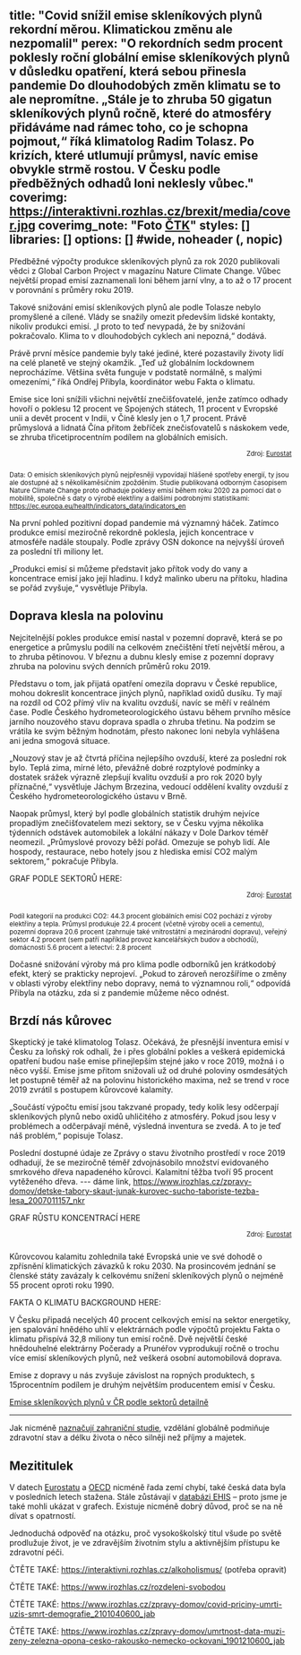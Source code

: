 title: "Covid snížil emise skleníkových plynů rekordní měrou. Klimatickou změnu ale nezpomalil"
perex: "O rekordních sedm procent poklesly roční globální emise skleníkových plynů v důsledku opatření, která sebou přinesla pandemie Do dlouhodobých změn klimatu se to ale nepromítne. „Stále je to zhruba 50 gigatun skleníkových plynů ročně, které do atmosféry přidáváme nad rámec toho, co je schopna pojmout,“ říká klimatolog Radim Tolasz. Po krizích, které utlumují průmysl, navíc emise obvykle strmě rostou. V Česku podle předběžných odhadů loni neklesly vůbec."
coverimg: https://interaktivni.rozhlas.cz/brexit/media/cover.jpg
coverimg_note: "Foto <a href='https://ctk.cz'>ČTK</a>"
styles: []
libraries: []
options: [] #wide, noheader (, nopic)
---
Předběžné výpočty produkce skleníkových plynů za rok 2020 publikovali vědci z Global Carbon Project v magazínu Nature Climate Change. Vůbec největší propad emisí zaznamenali loni během jarní vlny, a to až o 17 procent v porovnání s průměry roku 2019. 

Takové snižování emisí skleníkových plynů ale podle Tolasze nebylo promyšlené a cílené. Vlády se snažily omezit především lidské kontakty, nikoliv produkci emisí. „I proto to teď nevypadá, že by snižování pokračovalo. Klima to v dlouhodobých cyklech ani nepozná,“ dodává. 

Právě první měsíce pandemie byly také jediné, které pozastavily životy lidí na celé planetě ve stejný okamžik. „Teď už globálním lockdownem neprocházíme. Většina světa funguje v podstatě normálně, s malými omezeními,“ říká Ondřej Přibyla, koordinátor webu Fakta o klimatu. 

Emise sice loni snížili všichni největší znečišťovatelé, jenže zatímco odhady hovoří o poklesu 12 procent ve Spojených státech, 11 procent v Evropské unii a devět procent v Indii, v Číně klesly jen o 1,7 procent. Právě průmyslová a lidnatá Čína přitom žebříček znečisťovatelů s náskokem vede, se zhruba třicetiprocentním podílem na globálních emisích.

<wide>
<div id="graf-1" style="max-width: 820px; margin-left: auto; margin-right: auto;"></div>
<div style="text-align: right; padding-bottom: 10px">
  <small>Zdroj: <a href="https://ec.europa.eu/eurostat/databrowser/view/HLTH_SILC_02__custom_552582/bookmark/table?lang=en&bookmarkId=d12a09e4-49f2-4663-9c12-9439164b94da">Eurostat</a></small>
</div>
</wide>

<small> Data: O emisích skleníkových plynů nejpřesněji vypovídají hlášené spotřeby energií, ty jsou ale dostupné až s několikaměsíčním zpožděním. Studie publikovaná odborným časopisem Nature Climate Change proto odhaduje poklesy emisí během roku 2020 za pomocí dat o mobilitě, společně s daty o výrobě elektřiny a dalšími podrobnými statistikami: https://ec.europa.eu/health/indicators_data/indicators_en</small>

Na první pohled pozitivní dopad pandemie má významný háček. Zatímco produkce emisí meziročně rekordně poklesla, jejich koncentrace v atmosféře nadále stoupaly. Podle zprávy OSN dokonce na nejvyšší úroveň za poslední tři miliony let. 

„Produkci emisí si můžeme představit jako přítok vody do vany a koncentrace emisí jako její hladinu. I když malinko uberu na přítoku, hladina se pořád zvyšuje,“ vysvětluje Přibyla. 

## Doprava klesla na polovinu
 
Nejcitelnější pokles produkce emisí nastal v pozemní dopravě, která se po energetice a průmyslu podílí na celkovém znečištění třetí největší měrou, a to zhruba pětinovou. V březnu a dubnu klesly emise z pozemní dopravy zhruba na polovinu svých denních průměrů roku 2019. 

Představu o tom, jak přijatá opatření omezila dopravu v České republice, mohou dokreslit koncentrace jiných plynů, například oxidů dusíku. Ty mají na rozdíl od CO2 přímý vliv na kvalitu ovzduší, navíc se měří v reálném čase. Podle Českého hydrometeorologického ústavu během prvního měsíce jarního nouzového stavu doprava spadla o zhruba třetinu. Na podzim se vrátila ke svým běžným hodnotám, přesto nakonec loni nebyla vyhlášena ani jedna smogová situace.

„Nouzový stav je až čtvrtá příčina nejlepšího ovzduší, které za poslední rok bylo. Teplá zima, mírné léto, převážně dobré rozptylové podmínky a dostatek srážek výrazně zlepšují kvalitu ovzduší a pro rok 2020 byly příznačné,“ vysvětluje Jáchym Brzezina, vedoucí oddělení kvality ovzduší z Českého hydrometeorologického ústavu v Brně.  

Naopak průmysl, který byl podle globálních statistik druhým nejvíce propadlým znečišťovatelem mezi sektory, se v Česku vyjma několika týdenních odstávek automobilek a lokální nákazy v Dole Darkov téměř neomezil. „Průmyslové provozy běží pořád. Omezuje se pohyb lidí. Ale hospody, restaurace, nebo hotely jsou z hlediska emisí CO2 malým sektorem,“ pokračuje Přibyla. 

GRAF PODLE SEKTORŮ HERE:
<wide>
<div id="graf-2" style="max-width: 820px; margin-left: auto; margin-right: auto;"></div>
<div style="text-align: right; padding-bottom: 10px">
  <small>Zdroj: <a href="https://ec.europa.eu/eurostat/databrowser/view/HLTH_SILC_02__custom_552582/bookmark/table?lang=en&bookmarkId=d12a09e4-49f2-4663-9c12-9439164b94da">Eurostat</a></small>
</div>
</wide>

<small>Podíl kategorií na produkci CO2: 44.3 procent globálních emisí CO2 pochází z výroby elektřiny a tepla. Průmysl produkuje 22.4 procent (včetně výroby oceli a cementu), pozemní doprava 20.6 procent (zahrnuje také vnitrostátní a mezinárodní dopravu), veřejný sektor 4.2 procent (sem patří například provoz kancelářských budov a obchodů), domácnosti 5.6 procent a letectví: 2.8 procent</small>

Dočasné snižování výroby má pro klima podle odborníků jen krátkodobý efekt, který se prakticky neprojeví. „Pokud to zároveň nerozšíříme o změny v oblasti výroby elektřiny nebo dopravy, nemá to významnou roli,“ odpovídá Přibyla na otázku, zda si z pandemie můžeme něco odnést. 

## Brzdí nás kůrovec
Skeptický je také klimatolog Tolasz. Očekává, že přesnější inventura emisí v Česku za loňský rok odhalí, že i přes globální pokles a veškerá epidemická opatření budou naše emise přinejlepším stejné jako v roce 2019, možná i o něco vyšší. Emise jsme přitom snižovali už od druhé poloviny osmdesátých let postupně téměř až na polovinu historického maxima, než se trend v roce 2019 zvrátil s postupem kůrovcové kalamity.

„Součástí výpočtu emisí jsou takzvané propady, tedy kolik lesy odčerpají skleníkových plynů nebo oxidů uhličitého z atmosféry. Pokud jsou lesy v problémech a odčerpávají méně, výsledná inventura se zvedá. A to je teď náš problém,“ popisuje Tolasz. 

Poslední dostupné údaje ze Zprávy o stavu životního prostředí v roce 2019 odhadují, že se meziročně téměř zdvojnásobilo množství evidovaného smrkového dřeva napadeného kůrovci. Kalamitní těžba tvoří 95 procent vytěženého dřeva. --- dáme link, https://www.irozhlas.cz/zpravy-domov/detske-tabory-skaut-junak-kurovec-sucho-taboriste-tezba-lesa_2007011157_nkr 

GRAF RŮSTU KONCENTRACÍ HERE
<wide>
<div id="graf-3" style="max-width: 820px; margin-left: auto; margin-right: auto;"></div>
<div style="text-align: right; padding-bottom: 10px">
  <small>Zdroj: <a href="https://ec.europa.eu/eurostat/databrowser/view/HLTH_SILC_02__custom_552582/bookmark/table?lang=en&bookmarkId=d12a09e4-49f2-4663-9c12-9439164b94da">Eurostat</a></small>
</div>
</wide>

Kůrovcovou kalamitu zohlednila také Evropská unie ve své dohodě o zpřísnění klimatických závazků k roku 2030. Na prosincovém jednání se členské státy zavázaly k celkovému snížení skleníkových plynů o nejméně 55 procent oproti roku 1990. 

FAKTA O KLIMATU BACKGROUND HERE:

V Česku připadá necelých 40 procent celkových emisí na sektor energetiky, jen spalování hnědého uhlí v elektrárnách podle výpočtů projektu Fakta o klimatu přispívá 32,8 miliony tun emisí ročně. Dvě největší české hnědouhelné elektrárny Počerady a Prunéřov vyprodukují ročně o trochu více emisí skleníkových plynů, než veškerá osobní automobilová doprava.

Emise z dopravy u nás zvyšuje závislost na ropných produktech, s 15procentním podílem je druhým největším producentem emisí v Česku. 

<wide>
<a href="https://faktaoklimatu.cz/infografiky/emise-cr-detail" target="_blank" rel="noopener">Emise skleníkových plynů v ČR podle sektorů detailně</a>
</wide>

----------------

Jak nicméně [naznačují zahraniční studie](), vzdělání globálně podmiňuje zdravotní stav a délku života o něco silněji než příjmy a majetek.

## Mezititulek

V datech [Eurostatu]() a [OECD]() nicméně řada zemí chybí, také česká data byla v posledních letech stažena. Stále zůstávají v [databázi EHIS]() – proto jsme je také mohli ukázat v grafech. Existuje nicméně dobrý důvod, proč se na ně dívat s opatrností.

Jednoduchá odpověď na otázku, proč vysokoškolský titul všude po světě prodlužuje život, je ve zdravějším životním stylu a aktivnějším přístupu ke zdravotní péči.

ČTĚTE TAKÉ: https://interaktivni.rozhlas.cz/alkoholismus/ (potřeba opravit)

ČTĚTE TAKÉ: https://www.irozhlas.cz/rozdeleni-svobodou  

ČTĚTE TAKÉ: https://www.irozhlas.cz/zpravy-domov/covid-priciny-umrti-uzis-smrt-demografie_2101040600_jab  

ČTĚTE TAKÉ: https://www.irozhlas.cz/zpravy-domov/umrtnost-data-muzi-zeny-zelezna-opona-cesko-rakousko-nemecko-ockovani_1901210600_jab 